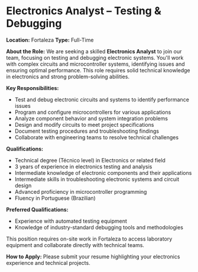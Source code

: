 # Electronics Analyst – Testing & Debugging

**Location:** Fortaleza
**Type:** Full-Time

**About the Role:**
We are seeking a skilled **Electronics Analyst** to join our team, focusing on testing and debugging electronic systems. You'll work with complex circuits and microcontroller systems, identifying issues and ensuring optimal performance. This role requires solid technical knowledge in electronics and strong problem-solving abilities.

**Key Responsibilities:**
- Test and debug electronic circuits and systems to identify performance issues
- Program and configure microcontrollers for various applications
- Analyze component behavior and system integration problems
- Design and modify circuits to meet project specifications
- Document testing procedures and troubleshooting findings
- Collaborate with engineering teams to resolve technical challenges

**Qualifications:**
- Technical degree (Técnico level) in Electronics or related field
- 3 years of experience in electronics testing and analysis
- Intermediate knowledge of electronic components and their applications
- Intermediate skills in troubleshooting electronic systems and circuit design
- Advanced proficiency in microcontroller programming
- Fluency in Portuguese (Brazilian)

**Preferred Qualifications:**
- Experience with automated testing equipment
- Knowledge of industry-standard debugging tools and methodologies

This position requires on-site work in Fortaleza to access laboratory equipment and collaborate directly with technical teams.

**How to Apply:**
Please submit your resume highlighting your electronics experience and technical projects.
